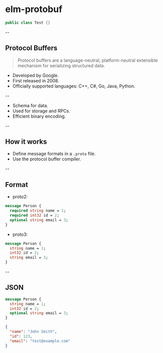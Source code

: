 # elm-protobuf

```java
public class Test {}
```

--

## Protocol Buffers

> Protocol buffers are a language-neutral, platform-neutral extensible mechanism
> for serializing structured data.

-   Developed by Google.
-   First released in 2008.
-   Officially supported languages: C++, C#, Go, Java, Python.

--

-   Schema for data.
-   Used for storage and RPCs.
-   Efficient binary encoding.

--

## How it works

-   Define message formats in a `.proto` file.
-   Use the protocol buffer compiler.

--

## Format

-   proto2:

```protobuf
message Person {
  required string name = 1;
  required int32 id = 2;
  optional string email = 3;
}
```

-   proto3:

```protobuf
message Person {
  string name = 1;
  int32 id = 2;
  string email = 3;
}
```

--

## JSON

```proto
message Person {
  string name = 1;
  int32 id = 2;
  optional string email = 3;
}
```

```json
{
  "name": "John Smith",
  "id": 123,
  "email": "test@example.com"
}
```
